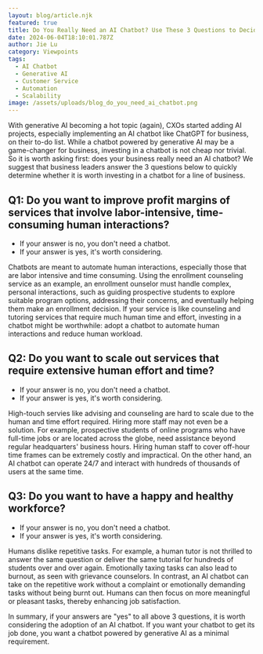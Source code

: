 ```yaml
---
layout: blog/article.njk
featured: true
title: Do You Really Need an AI Chatbot? Use These 3 Questions to Decide
date: 2024-06-04T18:10:01.787Z
author: Jie Lu
category: Viewpoints
tags:
  - AI Chatbot
  - Generative AI
  - Customer Service
  - Automation
  - Scalability
image: /assets/uploads/blog_do_you_need_ai_chatbot.png
---
```

With generative AI becoming a hot topic (again), CXOs started adding AI projects, especially implementing an AI chatbot like ChatGPT for business, on their to-do list. While a chatbot powered by generative AI may be a game-changer for business, investing in a chatbot is not cheap nor trivial. So it is worth asking first: does your business really need an AI chatbot? We suggest that business leaders answer the 3 questions below to quickly determine whether it is worth investing in a chatbot for a line of business.

## Q﻿1: Do you want to improve profit margins of services that involve labor-intensive, time-consuming human interactions?

* If your answer is no, you don't need a chatbot. 
* If your answer is yes, it's worth considering. 

Chatbots are meant to automate human interactions, especially those that are labor intensive and time consuming.  Using the enrollment counseling service as an example, an enrollment ounselor must handle complex, personal interactions, such as guiding prospective students to explore suitable program options,  addressing their concerns, and eventually helping them make an enrollment decision. If your service is like counseling and tutoring services that require much human time and effort, investing in a chatbot might be worthwhile: adopt a chatbot to automate human interactions and reduce human workload. 

## Q﻿2: Do you want to scale out services that require extensive human effort and time?

* If your answer is no, you don't need a chatbot.
* If your answer is yes, it's worth considering.

High-touch servies like advising and counseling are hard to scale due to the human and time effort required. Hiring more staff may not even be a solution. For example, prospective students of online programs who have full-time jobs or are located across the globe, need assistance beyond regular headquarters' business hours. Hiring human staff to cover off-hour time frames can be extremely costly and impractical. On the other hand, an AI chatbot can operate 24/7 and interact with hundreds of thousands of users at the same time. 

## Q﻿3: Do you want to have a happy and healthy workforce?

* If your answer is no, you don't need a chatbot.
* If your answer is yes, it's worth considering. 


Humans dislike repetitive tasks. For example, a human tutor is not thrilled to answer the same question or deliver the same tutorial for hundreds of students over and over again. Emotionally taxing tasks can also lead to burnout, as seen with grievance counselors. In contrast, an AI chatbot can take on the repetitive work without a complaint or emotionally demanding tasks without being burnt out. Humans can then focus on more meaningful or pleasant tasks, thereby enhancing job satisfaction.

In summary, if your answers are "yes" to all above 3 questions, it is worth considering the adoption of an AI chatbot. If you want your chatbot to get its job done,  you want a chatbot powered by generative AI as a minimal requirement.